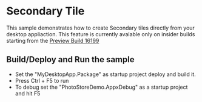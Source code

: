 # Secondary Tile

This sample demonstrates how to create Secondary tiles directly from your desktop appliaction.
This feature is currently avalable only on insider builds starting from the [Preview Build 16199](https://blogs.windows.com/windowsexperience/2017/05/17/announcing-windows-10-insider-preview-build-16199-pc-build-15215-mobile/#zO5UoPc8azO4fTZg.97) 


Build/Deploy and Run the sample
-------------------------------

 - Set the "MyDesktopApp.Package" as startup project deploy and build it.
 - Press Ctrl + F5 to run
 - To debug set the "PhotoStoreDemo.AppxDebug" as a startup project and hit F5


  

